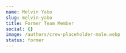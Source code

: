 ```yaml
---
name: Melvin Yabo
slug: melvin-yabo
title: Former Team Member
social: {}
image: /authors/crew-placeholder-male.webp
status: former
---
```

